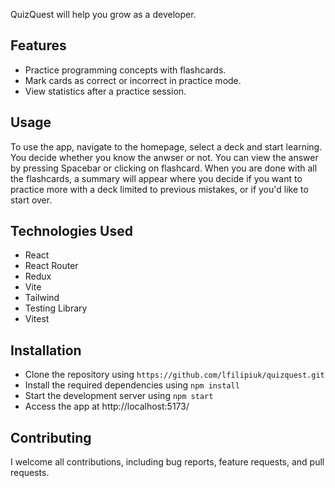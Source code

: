 
QuizQuest will help you grow as a developer.

## Features

- Practice programming concepts with flashcards.
- Mark cards as correct or incorrect in practice mode.
- View statistics after a practice session.

## Usage

To use the app, navigate to the homepage, select a deck and start learning. You decide whether you know the anwser or not. You can view the answer by pressing Spacebar or clicking on flashcard.
When you are done with all the flashcards, a summary will appear where you decide if you want to practice more with a deck limited to previous mistakes, or if you'd like to start over.

## Technologies Used
- React
- React Router
- Redux
- Vite
- Tailwind
- Testing Library
- Vitest

## Installation
- Clone the repository using `https://github.com/lfilipiuk/quizquest.git`
- Install the required dependencies using `npm install`
- Start the development server using `npm start`
- Access the app at http://localhost:5173/

## Contributing

I welcome all contributions, including bug reports, feature requests, and pull requests.

